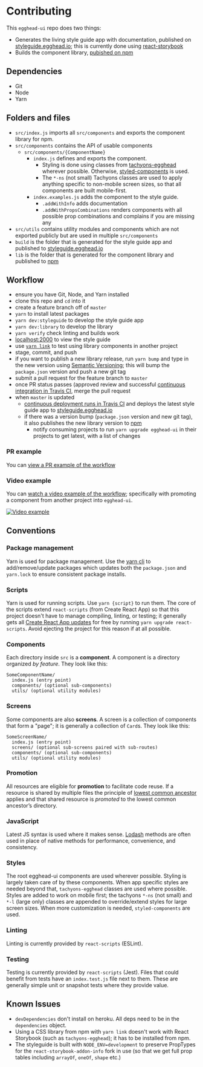 # Contributing

This `egghead-ui` repo does two things:
- Generates the living style guide app with documentation, published on [styleguide.egghead.io](https://styleguide.egghead.io); this is currently done using [react-storybook](https://getstorybook.io/)
- Builds the component library, [pubished on npm](https://www.npmjs.com/package/egghead-ui)

## Dependencies

- Git
- Node
- Yarn

## Folders and files

- `src/index.js` imports all `src/components` and exports the component library for npm.
- `src/components` contains the API of usable components
  - `src/components/{ComponentName}`
    - `index.js` defines and exports the component.
      - Styling is done using classes from [tachyons-egghead](https://github.com/eggheadio/tachyons-egghead) wherever possible. Otherwise, [styled-components](https://styled-components.com/) is used.
      - The `*-ns` (not small) Tachyons classes are used to apply anything specific to non-mobile screen sizes, so that all components are built mobile-first.
    - `index.examples.js` adds the component to the style guide.
      - `.addWithInfo` adds documentation
      - `.addWithPropsCombinations` renders components with all possible prop combinations and complains if you are missing any
- `src/utils` contains utility modules and components which are not exported publicly but are used in multiple `src/components`
- `build` is the folder that is generated for the style guide app and published to [styleguide.egghead.io](https://styleguide.egghead.io)
- `lib` is the folder that is generated for the component library and published to [npm](https://www.npmjs.com/package/egghead-ui)

## Workflow

- ensure you have Git, Node, and Yarn installed
- clone this repo and `cd` into it
- create a feature branch off of `master`
- `yarn` to install latest packages
- `yarn dev:styleguide` to develop the style guide app
- `yarn dev:library` to develop the library
- `yarn verify` check linting and builds work
- [localhost:2000](http://localhost:2000) to view the style guide
- use [`yarn link`](https://yarnpkg.com/lang/en/docs/cli/link/) to test using library components in another project
- stage, commit, and push
- if you want to publish a new library release, run `yarn bump` and type in the new version using [Semantic Versioning](http://semver.org/); this will bump the `package.json` version and push a new git tag
- submit a pull request for the feature branch to `master`
- once PR status passes (approved review and successful [continuous integration in Travis CI](https://travis-ci.org/eggheadio/egghead-ui), merge the pull request
- when `master` is updated
  - [continuous deployment runs in Travis CI](https://travis-ci.org/eggheadio/egghead-ui) and deploys the latest style guide app to [styleguide.egghead.io](https://styleguide.egghead.io) 
  - if there was a version bump (`package.json` version and new git tag), it also publishes the new library version to [npm](https://www.npmjs.com/package/egghead-ui)
    - notify consuming projects to run `yarn upgrade egghead-ui` in their projects to get latest, with a list of changes

### PR example

You can [view a PR example of the workflow](https://github.com/eggheadio/egghead-ui/pull/80#pullrequestreview-28500402)

### Video example

You can [watch a video example of the workflow](https://youtu.be/y8604EFI8P4); specifically with promoting a component from another project into `egghead-ui`.

[![Video example](http://img.youtube.com/vi/y8604EFI8P4/0.jpg)](https://youtu.be/y8604EFI8P4)

## Conventions

### Package management

Yarn is used for package management. Use the [yarn cli](https://yarnpkg.com/en/docs/usage) to add/remove/update packages which updates both the `package.json` and `yarn.lock` to ensure consistent package installs. 

### Scripts

Yarn is used for running scripts. Use `yarn {script}` to run them. The core of the scripts extend `react-scripts` (from Create React App) so that this project doesn't have to manage compiling, linting, or testing; it generally gets all [Create React App updates](https://github.com/facebookincubator/create-react-app/releases) for free by running `yarn upgrade react-scripts`. Avoid ejecting the project for this reason if at all possible.

### Components

Each directory inside `src` is a **component**. A component is a directory organized _by feature_. They look like this:

```
SomeComponentName/
  index.js (entry point)
  components/ (optional sub-components)
  utils/ (optional utility modules)
```

### Screens

Some components are also **screens**. A screen is a collection of components that form a "page"; it is generally a collection of `Card`s. They look like this:

```
SomeScreenName/
  index.js (entry point)
  screens/ (optional sub-screens paired with sub-routes)
  components/ (optional sub-components)
  utils/ (optional utility modules)
```

### Promotion

All resources are eligible for **promotion** to facilitate code reuse. If a resource is shared by multiple files the principle of [lowest common ancestor](https://en.wikipedia.org/wiki/Lowest_common_ancestor) applies and that shared resource is _promoted_ to the lowest common ancestor’s directory.

### JavaScript

Latest JS syntax is used where it makes sense. [Lodash](lodash.com) methods are often used in place of native methods for performance, convenience, and consistency.

### Styles

The root egghead-ui components are used wherever possible. Styling is largely taken care of by these components. When app specific styles are needed beyond that, `tachyons-egghead` classes are used where possible. Styles are added to work on mobile first; the tachyons `*-ns` (not small) and `*-l` (large only) classes are appended to override/extend styles for large screen sizes. When more customization is needed, `styled-components` are used.

### Linting

Linting is currently provided by `react-scripts` (ESLint).

### Testing

Testing is currently provided by `react-scripts` (Jest). Files that could benefit from tests have an `index.test.js` file next to them. These are generally simple unit or snapshot tests where they provide value.

## Known Issues

- `devDependencies` don't install on heroku. All deps need to be in the `dependencies` object.
- Using a CSS library from npm with `yarn link` doesn't work with React Storybook (such as `tachyons-egghead`); it has to be installed from npm.
- The styleguide is built with `NODE_ENV=development` to preserve PropTypes for the `react-storybook-addon-info` fork in use (so that we get full prop tables including `arrayOf`, `oneOf`, `shape` etc.)
